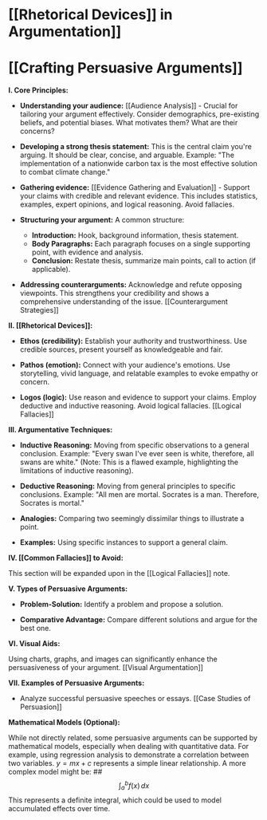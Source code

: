 # [[Rhetorical Devices]] in Argumentation]]
# [[Crafting Persuasive Arguments]]

**I. Core Principles:**

* **Understanding your audience:**  [[Audience Analysis]]  -  Crucial for tailoring your argument effectively. Consider demographics, pre-existing beliefs, and potential biases.  What motivates them? What are their concerns?

* **Developing a strong thesis statement:** This is the central claim you're arguing. It should be clear, concise, and arguable.  Example:  "The implementation of a nationwide carbon tax is the most effective solution to combat climate change."

* **Gathering evidence:**  [[Evidence Gathering and Evaluation]] -  Support your claims with credible and relevant evidence. This includes statistics, examples, expert opinions, and logical reasoning.  Avoid fallacies.

* **Structuring your argument:**  A common structure:
    * **Introduction:**  Hook, background information, thesis statement.
    * **Body Paragraphs:** Each paragraph focuses on a single supporting point, with evidence and analysis.
    * **Conclusion:** Restate thesis, summarize main points, call to action (if applicable).

* **Addressing counterarguments:**  Acknowledge and refute opposing viewpoints. This strengthens your credibility and shows a comprehensive understanding of the issue.  [[Counterargument Strategies]]


**II. [[Rhetorical Devices]]:**

* **Ethos (credibility):** Establish your authority and trustworthiness.  Use credible sources, present yourself as knowledgeable and fair.

* **Pathos (emotion):** Connect with your audience's emotions. Use storytelling, vivid language, and relatable examples to evoke empathy or concern.

* **Logos (logic):** Use reason and evidence to support your claims.  Employ deductive and inductive reasoning.  Avoid logical fallacies. [[Logical Fallacies]]


**III. Argumentative Techniques:**

* **Inductive Reasoning:**  Moving from specific observations to a general conclusion.  Example:  "Every swan I've ever seen is white, therefore, all swans are white." (Note: This is a flawed example, highlighting the limitations of inductive reasoning).

* **Deductive Reasoning:** Moving from general principles to specific conclusions.  Example:  "All men are mortal. Socrates is a man. Therefore, Socrates is mortal."

* **Analogies:** Comparing two seemingly dissimilar things to illustrate a point.

* **Examples:**  Using specific instances to support a general claim.


**IV.  [[Common Fallacies]] to Avoid:**

This section will be expanded upon in the [[Logical Fallacies]] note.


**V.  Types of Persuasive Arguments:**

* **Problem-Solution:** Identify a problem and propose a solution.

* **Comparative Advantage:**  Compare different solutions and argue for the best one.


**VI.  Visual Aids:**

Using charts, graphs, and images can significantly enhance the persuasiveness of your argument. [[Visual Argumentation]]


**VII.  Examples of Persuasive Arguments:**

*  Analyze successful persuasive speeches or essays.  [[Case Studies of Persuasion]]


**Mathematical Models (Optional):**

While not directly related, some persuasive arguments can be supported by mathematical models, especially when dealing with quantitative data.  For example, using regression analysis to demonstrate a correlation between two variables.  $y = mx + c$ represents a simple linear relationship.  A more complex model might be:  ## $$ \int_a^b f(x) \, dx $$  This represents a definite integral, which could be used to model accumulated effects over time.
